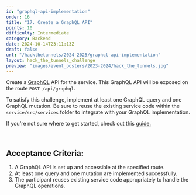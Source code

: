 ```yaml
---
id: "graphql-api-implementation"
order: 16
title: "17. Create a GraphQL API"
points: 10
difficulty: Intermediate
category: Backend
date: 2024-10-14T23:11:13Z
draft: false
url: "/hackthetunnels/2024-2025/graphql-api-implementation"
layout: hack_the_tunnels_challenge
preview: "images/event_posters/2023-2024/hack_the_tunnels.jpg"
---
```


Create a [GraphQL](https://graphql.org/) API for the service. This GraphQL API will be exposed on the route `POST /api/graphql`.

To satisfy this challenge, implement at least one GraphQL query and one GraphQL mutation. Be sure to reuse the existing service code within the `service/src/services` folder to integrate with your GraphQL implementation.

If you're not sure where to get started, check out this [guide.](https://graphql.org/graphql-js/)

<br/>

## Acceptance Criteria:

1. A GraphQL API is set up and accessible at the specified route.
2. At least one query and one mutation are implemented successfully.
3. The participant reuses existing service code appropriately to handle the GraphQL operations.
